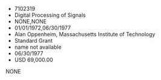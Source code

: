 * 7102319
* Digital Processing of Signals
* NONE,NONE
* 01/01/1972,06/30/1977
* Alan Oppenheim, Massachusetts Institute of Technology
* Standard Grant
*   name not available
* 06/30/1977
* USD 69,000.00

NONE